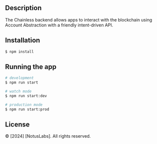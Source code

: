 ## Description

The Chainless backend allows apps to interact with the blockchain using Account Abstraction with a friendly intent-driven API.

## Installation

```bash
$ npm install
```

## Running the app

```bash
# development
$ npm run start

# watch mode
$ npm run start:dev

# production mode
$ npm run start:prod
```

## License

© [2024] [NotusLabs]. All rights reserved.

